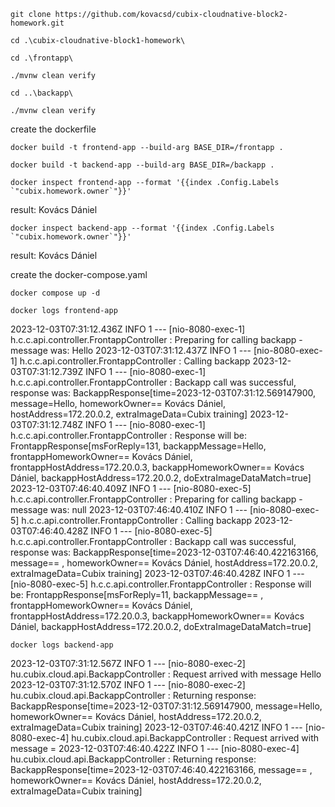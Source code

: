 ``git clone https://github.com/kovacsd/cubix-cloudnative-block2-homework.git``

``cd .\cubix-cloudnative-block1-homework\``

``cd .\frontapp\``

``./mvnw clean verify``

``cd ..\backapp\``

``./mvnw clean verify``

create the dockerfile

``docker build -t frontend-app --build-arg BASE_DIR=/frontapp .``

``docker build -t backend-app --build-arg BASE_DIR=/backapp .``

``docker inspect frontend-app --format '{{index .Config.Labels `"cubix.homework.owner`"}}'``

result: Kovács Dániel

``docker inspect backend-app --format '{{index .Config.Labels `"cubix.homework.owner`"}}'``

result: Kovács Dániel

create the docker-compose.yaml

``docker compose up -d``

``docker logs frontend-app``

2023-12-03T07:31:12.436Z  INFO 1 --- [nio-8080-exec-1] h.c.c.api.controller.FrontappController  : Preparing for calling backapp - message was: Hello
2023-12-03T07:31:12.437Z  INFO 1 --- [nio-8080-exec-1] h.c.c.api.controller.FrontappController  : Calling backapp
2023-12-03T07:31:12.739Z  INFO 1 --- [nio-8080-exec-1] h.c.c.api.controller.FrontappController  : Backapp call was successful, response was: BackappResponse[time=2023-12-03T07:31:12.569147900, message=Hello, homeworkOwner== Kovács Dániel, hostAddress=172.20.0.2, extraImageData=Cubix training]
2023-12-03T07:31:12.748Z  INFO 1 --- [nio-8080-exec-1] h.c.c.api.controller.FrontappController  : Response will be: FrontappResponse[msForReply=131, backappMessage=Hello, frontappHomeworkOwner== Kovács Dániel, frontappHostAddress=172.20.0.3, backappHomeworkOwner== Kovács Dániel, backappHostAddress=172.20.0.2, doExtraImageDataMatch=true]
2023-12-03T07:46:40.409Z  INFO 1 --- [nio-8080-exec-5] h.c.c.api.controller.FrontappController  : Preparing for calling backapp - message was: null
2023-12-03T07:46:40.410Z  INFO 1 --- [nio-8080-exec-5] h.c.c.api.controller.FrontappController  : Calling backapp
2023-12-03T07:46:40.428Z  INFO 1 --- [nio-8080-exec-5] h.c.c.api.controller.FrontappController  : Backapp call was successful, response was: BackappResponse[time=2023-12-03T07:46:40.422163166, message== , homeworkOwner== Kovács Dániel, hostAddress=172.20.0.2, extraImageData=Cubix training]
2023-12-03T07:46:40.428Z  INFO 1 --- [nio-8080-exec-5] h.c.c.api.controller.FrontappController  : Response will be: FrontappResponse[msForReply=11, backappMessage== , frontappHomeworkOwner== Kovács Dániel, frontappHostAddress=172.20.0.3, backappHomeworkOwner== Kovács Dániel, backappHostAddress=172.20.0.2, doExtraImageDataMatch=true]

``docker logs backend-app``

2023-12-03T07:31:12.567Z  INFO 1 --- [nio-8080-exec-2] hu.cubix.cloud.api.BackappController     : Request arrived with message Hello
2023-12-03T07:31:12.570Z  INFO 1 --- [nio-8080-exec-2] hu.cubix.cloud.api.BackappController     : Returning response: BackappResponse[time=2023-12-03T07:31:12.569147900, message=Hello, homeworkOwner== Kovács Dániel, hostAddress=172.20.0.2, extraImageData=Cubix training]
2023-12-03T07:46:40.421Z  INFO 1 --- [nio-8080-exec-4] hu.cubix.cloud.api.BackappController     : Request arrived with message =
2023-12-03T07:46:40.422Z  INFO 1 --- [nio-8080-exec-4] hu.cubix.cloud.api.BackappController     : Returning response: BackappResponse[time=2023-12-03T07:46:40.422163166, message== , homeworkOwner== Kovács Dániel, hostAddress=172.20.0.2, extraImageData=Cubix training]